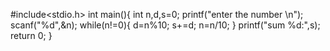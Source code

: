 #include<stdio.h>
int main(){
    int n,d,s=0;
    printf("enter the number \n");
    scanf("%d",&n);
    while(n!=0){
        d=n%10;
        s+=d;
        n=n/10;
    }
    printf("sum %d:",s);
    return 0;
}
